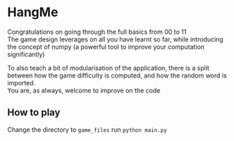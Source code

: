# HangMe

Congratulations on going through the full basics from 00 to 11  
The game design leverages on all you have learnt so far, while introducing the concept of numpy (a powerful tool to improve your computation significantly)  

To also teach a bit of modularisation of the application, there is a split between how the game difficulty is computed, and how the random word is imported.  
You are, as always, welcome to improve on the code


## How to play
Change the directory to `game_files`
run `python main.py`